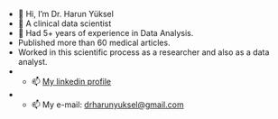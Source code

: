 - 👋 Hi, I’m Dr. Harun Yüksel
- 👀 A clinical data scientist
- 🌱 Had 5+ years of experience in Data Analysis.
-    Published more than 60 medical articles. 
-    Worked in this scientific process as a researcher and also as a data analyst.
- - 📫 [My linkedin profile](https://www.linkedin.com/in/harun-yuksel/)
- - 📫 My e-mail: drharunyuksel@gmail.com 
<!---
harun1yuksel/projects
--->
